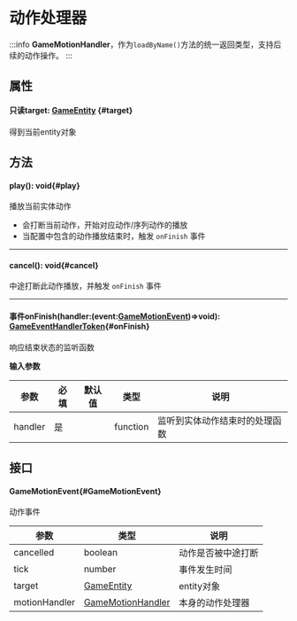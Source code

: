 <script setup>
import '/style.css'
</script>
# 动作处理器

:::info
**GameMotionHandler**，作为`loadByName()`方法的统一返回类型，支持后续的动作操作。 
:::


## 属性

#### <font id="API" /><font id="ReadOnly">只读</font>target<font id="Type">: [GameEntity](/GameEntity/) </font>{#target}


得到当前entity对象



## 方法

#### <font id="API" />play()<font id="Type">:  void</font>{#play}
播放当前实体动作   

- 会打断当前动作，开始对应动作/序列动作的播放
- 当配置中包含的动作播放结束时，触发 `onFinish` 事件 


---


#### <font id="API" />cancel()<font id="Type">:  void</font>{#cancel}
中途打断此动作播放，并触发 `onFinish` 事件  


---


#### <font id="API" /><font id="Event">事件</font>onFinish(<font id="Type">handler:(event:[GameMotionEvent](./handler#GameMotionEvent))=>void</font>)<font id="Type">: [GameEventHandlerToken](/GameEventHandlerToken/)</font>{#onFinish}
响应结束状态的监听函数 

**输入参数**

| **参数** | **必填** | **默认值** | **类型** | **说明** |
| --- | --- | --- | --- | --- |
| handler | 是 | | function | 监听到实体动作结束时的处理函数 |




## 接口

#### <font id="API" />GameMotionEvent{#GameMotionEvent}
动作事件

| **参数** | **类型** | **说明** |
| --- | --- | --- |
| cancelled | boolean | 动作是否被中途打断 |
| tick | number | 事件发生时间 |
| target | [GameEntity](/GameEntity/) | entity对象 |
| motionHandler | [GameMotionHandler](./handler) | 本身的动作处理器 |


